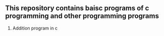 ## This repository contains baisc programs of c programming and other programming programs

1. Addition program in c 
